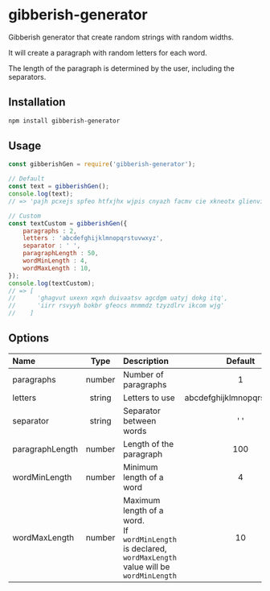 # gibberish-generator

Gibberish generator that create random strings with random widths.

It will create a paragraph with random letters for each word.

The length of the paragraph is determined by the user, including the separators.

## Installation

```bash
npm install gibberish-generator
```

## Usage

```javascript
const gibberishGen = require('gibberish-generator');

// Default
const text = gibberishGen();
console.log(text);
// => 'pajh pcxejs spfeo htfxjhx wjpis cnyazh facmv cie xkneotx glienviw wux vputk fioix urtl ywiul iupdl d'

// Custom
const textCustom = gibberishGen({
    paragraphs : 2,
    letters : 'abcdefghijklmnopqrstuvwxyz',
    separator : ' ',
    paragraphLength : 50,
    wordMinLength : 4,
    wordMaxLength : 10,
});
console.log(textCustom);
// => [
//      'ghagvut uxexn xqxh duivaatsv agcdgm uatyj dokg itq',
//      'iirr rsvyyh bokbr gfeocs mnmmdz tzyzdlrv ikcom wjg'
//    ]    


```

## Options

| Name | Type | Description | Default |
| :--- | :--: | :---------- | :-----: |
| paragraphs | number | Number of paragraphs | 1 |
| letters | string | Letters to use | abcdefghijklmnopqrstuvwxyz |
| separator | string | Separator between words | ' ' |
| paragraphLength | number | Length of the paragraph | 100 |
| wordMinLength | number | Minimum length of a word | 4 |
| wordMaxLength | number | Maximum length of a word.<br>If `wordMinLength` is declared, `wordMaxLength` value will be `wordMinLength` | 10 |

